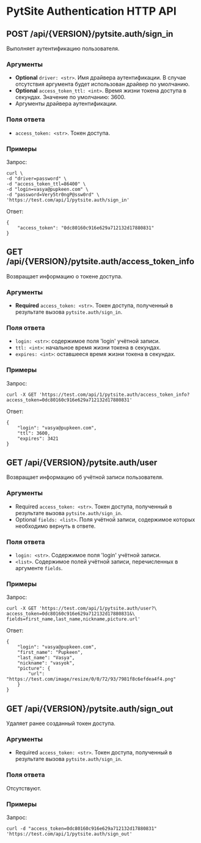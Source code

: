 # PytSite Authentication HTTP API

## POST /api/{VERSION}/pytsite.auth/sign_in
Выполняет аутентификацию пользователя.
 
### Аргументы
* **Optional** `driver: <str>`. Имя драйвера аутентификации. В случае отсутствия аргумента будет использован драйвер по 
  умолчанию.
* **Optional** `access_token_ttl: <int>`. Время жизни токена доступа в секундах. Значение по умолчанию: 3600.
* Аргументы драйвера аутентификации.

### Поля ответа
* `access_token: <str>`. Токен доступа.

### Примеры
Запрос:
```
curl \
-d "driver=password" \
-d "access_token_ttl=86400" \
-d "login=vasya@pupkeen.com" \
-d "password=Very5tr0ngP@ssw0rd" \
'https://test.com/api/1/pytsite.auth/sign_in'
```

Ответ:
```
{
    "access_token": "0dc80160c916e629a712132d17880831"
}
```


## GET /api/{VERSION}/pytsite.auth/access_token_info
Возвращает информацию о токене доступа.

### Аргументы
* **Required** `access_token: <str>`. Токен доступа, полученный в результате вызова `pytsite.auth/sign_in`.

### Поля ответа
* `login: <str>`: содержимое поля 'login' учётной записи.
* `ttl: <int>`: начальное время жизни токена в секундах.
* `expires: <int>`: оставшееся время жизни токена в секундах.

### Примеры

Запрос:
```
curl -X GET 'https://test.com/api/1/pytsite.auth/access_token_info?access_token=0dc80160c916e629a712132d17880831'
```

Ответ:
```
{
    "login": "vasya@pupkeen.com",
    "ttl": 3600,
    "expires": 3421
}
```


## GET /api/{VERSION}/pytsite.auth/user
Возвращает информацию об учётной записи пользователя.

### Аргументы
* Required `access_token: <str>`. Токен доступа, полученный в результате вызова `pytsite.auth/sign_in`.
* Optional `fields: <list>`. Поля учётной записи, содержимое которых необходимо вернуть в ответе.

### Поля ответа
* `login: <str>`. Содержимое поля 'login' учётной записи.
* `<list>`. Содержимое полей учётной записи, перечисленных в аргументе `fields`.

### Примеры
Запрос:
```
curl -X GET 'https://test.com/api/1/pytsite.auth/user?\
access_token=0dc80160c916e629a712132d17880831&\
fields=first_name,last_name,nickname,picture.url'
```

Ответ:
```
{
    "login": "vasya@pupkeen.com",
    "first_name": "Pupkeen",
    "last_name": "Vasya",
    "nickname": "vasyok",
    "picture": {
        "url": "https://test.com/image/resize/0/0/72/93/7981f8c6efdea4f4.png"
    }
}
```


## GET /api/{VERSION}/pytsite.auth/sign_out
Удаляет ранее созданный токен доступа.

### Аргументы
* Required `access_token: <str>`. Токен доступа, полученный в результате вызова `pytsite.auth/sign_in`.

### Поля ответа
Отсутствуют.

### Примеры
Запрос:
```
curl -d "access_token=0dc80160c916e629a712132d17880831" 'https://test.com/api/1/pytsite.auth/sign_out'
```
